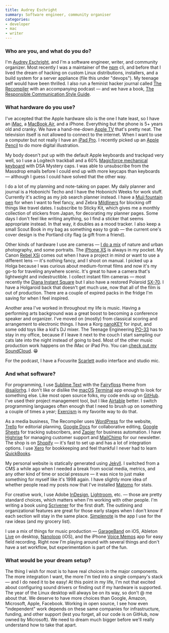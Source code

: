 ```yaml
---
title: Audrey Eschright
summary: Software engineer, community organiser 
categories:
- developer
- mac
- writer
---
```


### Who are you, and what do you do?

I'm [Audrey Eschright](https://lifeofaudrey.com/ "Audrey's website."), and I'm a software engineer, writer, and community organizer. Most recently I was a maintainer of the [npm][] cli, and before that I lived the dream of hacking on custom Linux distributions, installers, and a build system for a server appliance (file this under "devops"). My teenage self would have been thrilled. I also run a feminist hacker journal called [The Recompiler](https://recompilermag.com/ "A feminist hacker magazine.") with an accompanying podcast — and we have a book, [The Responsible Communication Style Guide](https://rcstyleguide.com/ "A book about writing inclusively.").

### What hardware do you use?

I've accepted that the Apple hardware silo is the one I hate least, so I have an [iMac][], a [MacBook Air][macbook-air], and a iPhone. Everything but the phone is 5+ years old and cranky. We have a hand-me-down [Apple TV][apple-tv] that's pretty neat. The television itself is not allowed to connect to the internet. When I want to use a computer but not really I have an [iPad Pro][ipad-pro]. I recently picked up an [Apple Pencil][pencil] to do more digital illustration.

My body doesn't put up with the default Apple keyboards and trackpad very well, so I use a Logitech trackball and a 60% [Magicforce mechanical keyboard][magicforce-68] with DSA Mystery caps. I was able to unsubscribe from the Massdrop emails before I could end up with more keycaps than keyboards — although I guess I could have solved that the other way.

I do a lot of my planning and note-taking on paper. My daily planner and journal is a Hobonichi Techo and I have the Hobonichi Weeks for work stuff. Currently it's acting as my job search planner instead. I have a [Muji fountain pen][aluminum-round] for when I want to feel fancy, and Zebra [Mildliners][mildliner] for blocking off things like travel dates. I subscribe to Sticky Kit, which gives me a monthly collection of stickers from Japan, for decorating my planner pages. Some days I don't feel like writing anything, so I find a sticker that seems appropriate instead. In that way, it doubles as a mood tracker. I also keep a small Scout Book in my bag as something easy to grab — the current one's cover design is the Portland city flag (a gift from a friend).

Other kinds of hardware I use are cameras — [I do a mix](https://www.instagram.com/audrey_eee/ "Audrey's Instagram account.") of nature and urban photography, and some portraits. The [iPhone XS][iphone-xs] is always in my pocket. My Canon [Rebel XSi][eos-rebel-xsi] comes out when I have a project in mind or want to use a different lens — it's nothing fancy, and I shoot on manual. I picked up a Holga because I was curious about medium-format films and now it's my go-to for traveling anywhere scenic. It's great to have a camera that's lightweight and indestructible. I collect instant film cameras — most recently the [Diana Instant Square][diana-instant-square] but I also have a restored Polaroid [SX-70][]. I have a Holgaroid back that doesn't get much use, now that all of the film is out of production. There are a couple of expired packs in the fridge I'm saving for when I feel inspired.

Another area I've worked in throughout my life is music. Having a performing arts background was a great boost to becoming a conference speaker and organizer. I've moved on (mostly) from classical scoring and arrangement to electronic things. I have a Korg [nanoKEY][nanokey2] for input, and some odd toys like a kid's DJ mixer. The Teenage Engineering [PO-33][] has to stay in my office, because if I leave it next to the couch I start sampling our cats late into the night instead of going to bed. Most of the other music production work happens on the iMac or iPad Pro. You can [check out my SoundCloud](https://soundcloud.com/audrey_eee "Audrey's SoundCloud account."). 😁

For the podcast, I have a Focusrite [Scarlett][scarlett-solo] audio interface and studio mic.

### And what software?

For programming, I use [Sublime Text][sublime-text] with the [Fairyfloss](https://sailorhg.github.io/fairyfloss/ "@sailorhg's text editor theme.") theme from [@sailorhg](https://twitter.com/sailorhg "@sailorhg on Twitter."). I don't like or dislike the [macOS][] [Terminal][] app enough to look for something else. Like most open source folks, my code ends up on [GitHub][]. I've used their project management tool, but I like [Airtable][] better. I switch programming languages often enough that I need to brush up on something a couple of times a year; [Exercism][] is my favorite way to do that.

As a media business, The Recompiler uses [WordPress][] for the website, [Trello][] for editorial planning, [Google Docs][google-docs] for collaborative editing, [Google Sheets][google-sheets] for tracking subscribers, and [Zapier][] for business automation. I have [Highrise][] for managing customer support and [MailChimp][] for our newsletter. The shop is on [Shopify][] — it's fast to set up and has a lot of integration options. I use [Xero][] for bookkeeping and feel thankful I never had to learn [QuickBooks][].

My personal website is statically generated using [Jekyll][]. I switched from a CMS a while ago when I needed a break from social media, metrics, and any other kind of time or social pressure — it was nice to just make something for myself like it's 1998 again. I have slightly more idea of whether people read my posts now that I've installed [Matomo][] for stats.

For creative work, I use Adobe [InDesign][], [Lightroom][], etc. — those are pretty standard choices, which matters when I'm working with other people. I'm writing a book using [Scrivener][] for the first draft. The outlining and organizational features are great for those early stages when I don't know if each section will stay in the same place. [Simplenote][] is the app I use for the raw ideas (and my grocery list).

I use a mix of things for music production — [GarageBand][garageband-ios] on iOS, Ableton [Live][] on desktop, [Nanoloop][nanoloop-ios] (iOS), and the iPhone [Voice Memos][voice-memos-ios] app for easy field recording. Right now I'm playing around with several things and don't have a set workflow, but experimentation is part of the fun.

### What would be your dream setup?

The thing I wish for most is to have real choices in the major components. The more integration I want, the more I'm tied into a single company's stack — and I do need it to be easy! At this point in my life, I'm not that excited about configuring sound drivers or finding out if my hardware is supported. The year of the Linux desktop will always be on its way, so don't @ me about that. We deserve to have more choices than Google, Amazon, Microsoft, Apple, Facebook. Working in open source, I see how even "independent" work depends on these same companies for infrastructure, funding, and other support (lest you forget, all our code is on GitHub, now owned by Microsoft). We need to dream much bigger before we'll really understand how to take that apart.

[airtable]: https://airtable.com/ "A service for organising data."
[aluminum-round]: https://www.muji.us/store/catalog/product/view/id/285/s/aluminum-round-fountain-pen/category/297/ "A fountain pen."
[apple-tv]: https://en.wikipedia.org/wiki/Apple_TV "A device for viewing media on a TV."
[diana-instant-square]: https://shop.lomography.com/en/cameras/diana-instant-square/diana-instant-square-camera "An instant camera."
[eos-rebel-xsi]: https://en.wikipedia.org/wiki/Canon_EOS_450D "A 12.2 megapixel DSLR."
[exercism]: https://exercism.io/ "A service providing coding training and practise."
[garageband-ios]: https://itunes.apple.com/us/app/garageband/id408709785 "A music creation app."
[github]: https://github.com/ "A Git code repository service."
[google-docs]: https://en.wikipedia.org/wiki/Google_Docs "A web-based office suite."
[google-sheets]: https://www.google.com/sheets/about/ "Online spreadsheet software."
[highrise]: https://highrisehq.com/ "A web service for managing business contacts."
[imac]: https://www.apple.com/imac/ "An all-in-one computer."
[indesign]: https://www.adobe.com/products/indesign.html "A desktop/web publishing application."
[ipad-pro]: https://en.wikipedia.org/wiki/IPad_Pro "An iOS tablet."
[iphone-xs]: https://en.wikipedia.org/wiki/IPhone_XS "A 5.8 inch iOS phone."
[jekyll]: https://jekyllrb.com/ "A static site generator."
[lightroom]: https://www.adobe.com/products/photoshop-lightroom.html "Photo management and editing software."
[live]: https://www.ableton.com/en/live/ "Musical creation software."
[macbook-air]: https://www.apple.com/macbook-air/ "A very thin laptop."
[macos]: https://en.wikipedia.org/wiki/MacOS "An operating system for Mac hardware."
[magicforce-68]: https://www.taekeyboards.com/single-post/REVIEW-QISAN-MAGICFORCE-68-MECHANICAL-KEYBOARD "A 60% mechanical keyboard."
[mailchimp]: https://mailchimp.com/ "A templated mailing list system."
[matomo]: https://matomo.org/ "Hosted web analytics software."
[mildliner]: https://www.jetpens.com/Zebra-Mildliner-Double-Sided-Highlighters/ct/894 "A softer highlighter pen."
[nanokey2]: https://www.korg.com/us/products/computergear/nanokey2/ "A USB MIDI keyboard."
[nanoloop-ios]: https://itunes.apple.com/app/nanoloop/id322700286?mt=8 "A synthesiser and sampler app."
[npm]: https://www.npmjs.com/ "A package manager for JavaScript."
[pencil]: https://www.fiftythree.com/pencil "An iPad stylus."
[po-33]: https://teenage.engineering/guides/po-33/en "A micro sampler."
[quickbooks]: https://quickbooks.intuit.com/ "Business accounting software for Windows."
[scarlett-solo]: https://focusrite.com/usb-audio-interface/scarlett/scarlett-solo "A USB audio interface."
[scrivener]: http://literatureandlatte.com/scrivener.php "A Mac text editor aimed at writers."
[shopify]: https://www.shopify.com/ "A service for selling goods online."
[simplenote]: https://simplenote.com/ "A note-taking/syncing service."
[sublime-text]: http://www.sublimetext.com/ "A coder's text editor."
[sx-70]: https://en.wikipedia.org/wiki/Polaroid_SX-70 "A folding film camera."
[terminal]: https://en.wikipedia.org/wiki/Terminal_(OS_X) "A console application included with Mac OS X."
[trello]: https://trello.com/ "A project management service."
[voice-memos-ios]: https://en.wikipedia.org/wiki/IPhone_OS_3#Voice_Memos "An app for recording voice memos."
[wordpress]: https://wordpress.com/ "Weblog publishing software."
[xero]: https://www.xero.com/us/ "Online accounting software."
[zapier]: https://zapier.com/ "A service for tying together other web services."
